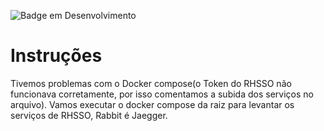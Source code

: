 ![Badge em Desenvolvimento](http://img.shields.io/static/v1?label=STATUS&message=EM%20DESENVOLVIMENTO&color=GREEN&style=for-the-badge)

# Instruções

Tivemos problemas com o Docker compose(o Token do RHSSO não funcionava corretamente, por isso comentamos a subida dos serviços no arquivo). 
Vamos executar o docker compose da raiz para levantar os serviços de RHSSO, Rabbit é Jaegger. 